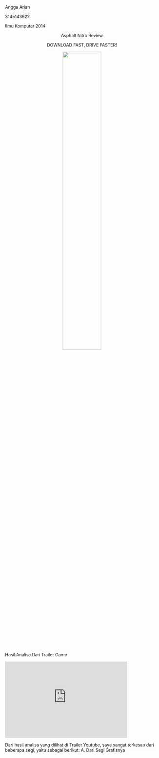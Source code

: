 <html>
<body>
<p align="left">Angga Arian</p> 
<p align="left">3145143622</p> 
<p align="left">Ilmu Komputer 2014</p>           
<p align="center">Asphalt Nitro Review</p>
<p align="center">DOWNLOAD FAST, DRIVE FASTER!</p>
<p align="center"><img src="https://1.bp.blogspot.com/-4trF7D74rSs/WJNNUGcWW6I/AAAAAAAAFqA/7cacR7q3RtYZoL6RNna65yNTBhVJf3ktQCLcB/s1600/unnamed.png" align="center" width="50%"></p>

Hasil Analisa Dari Trailer Game
<iframe width="400" height="250" src="https://www.youtube.com/embed/lXaGPCSqlsM" frameborder="0" allowfullscreen></iframe>
</body>


Dari hasil analisa yang dilihat di Trailer Youtube, saya sangat terkesan dari beberapa segi, yaitu sebagai berikut:
A. Dari Segi Grafisnya
